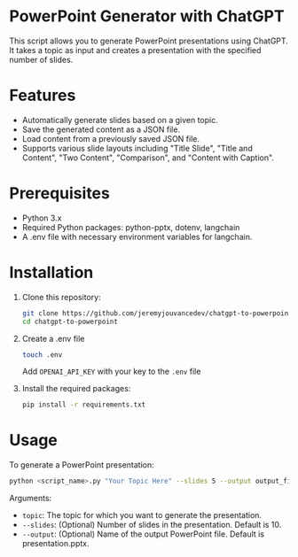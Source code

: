 # PowerPoint Generator with ChatGPT
This script allows you to generate PowerPoint presentations using ChatGPT. It takes a topic as input and creates a presentation with the specified number of slides.

# Features
- Automatically generate slides based on a given topic.
- Save the generated content as a JSON file.
- Load content from a previously saved JSON file.
- Supports various slide layouts including "Title Slide", "Title and Content", "Two Content", "Comparison", and "Content with Caption".

# Prerequisites
- Python 3.x
- Required Python packages: python-pptx, dotenv, langchain
- A .env file with necessary environment variables for langchain.

# Installation

1. Clone this repository:

    ```bash    
    git clone https://github.com/jeremyjouvancedev/chatgpt-to-powerpoint.git
    cd chatgpt-to-powerpoint
    ```

2. Create a .env file
    ```bash
    touch .env
    ```
    Add `OPENAI_API_KEY` with your key to the `.env` file

3. Install the required packages:
    ```bash
    pip install -r requirements.txt
    ```
# Usage

To generate a PowerPoint presentation:

```bash
python <script_name>.py "Your Topic Here" --slides 5 --output output_filename.pptx
```

Arguments:
- `topic`: The topic for which you want to generate the presentation.
- `--slides`: (Optional) Number of slides in the presentation. Default is 10.
- `--output`: (Optional) Name of the output PowerPoint file. Default is presentation.pptx.